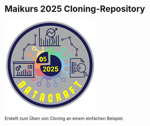 # Maikurs 2025 Cloning-Repository
![Maikurs-Logo](logo_2025-05.png) 

Erstellt zum Üben von Cloning an einem einfachen Beispiel.

